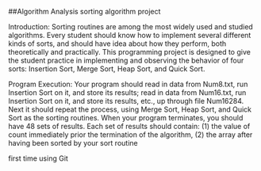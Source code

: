 ##Algorithm Analysis sorting algorithm project

Introduction:
 Sorting routines are among the most widely used and studied algorithms. Every
student should know how to implement several different kinds of sorts, and should have
idea about how they perform, both theoretically and practically. This programming
project is designed to give the student practice in implementing and observing the
behavior of four sorts: Insertion Sort, Merge Sort, Heap Sort, and Quick Sort. 


Program Execution:
 Your program should read in data from Num8.txt, run Insertion Sort on it, and
store its results; read in data from Num16.txt, run Insertion Sort on it, and store its results,
etc., up through file Num16284.
 Next it should repeat the process, using Merge Sort, Heap Sort, and Quick Sort as
the sorting routines.
 When your program terminates, you should have 48 sets of results. Each set of
results should contain:
(1) the value of count immediately prior the termination of the algorithm,
(2) the array after having been sorted by your sort routine 

first time using Git
